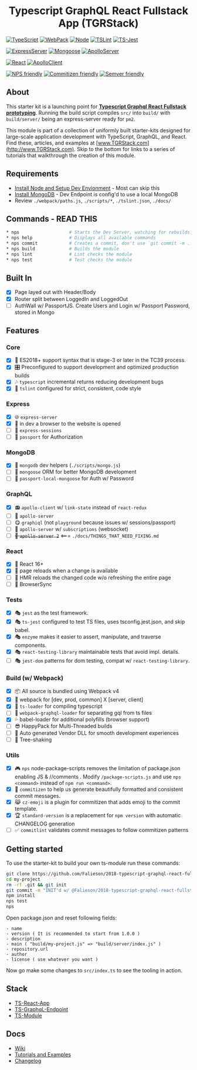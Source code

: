 <p align='center'>
  <h1 align='center'>Typescript GraphQL React Fullstack App (TGRStack)</h1>
</p>

[![TypeScript](https://img.shields.io/badge/TypeScript-2.9.1-blue.svg?style=flat-square)](https://github.com/Microsoft/TypeScript)
[![WebPack](https://img.shields.io/badge/WebPack-4.12.0-blue.svg?style=flat-square)]('#')
[![Node](https://img.shields.io/badge/Node-10.6.0-blue.svg?style=flat-square)](https://nodejs.org/en/)
[![TSLint](https://img.shields.io/badge/TS_Lint-5.10.0-blue.svg?style=flat-square)](https://github.com/palantir/tslint/)
[![TS-Jest](https://img.shields.io/badge/TS_Jest-22.4.6-blue.svg?style=flat-square)](https://nodejs.org/en/)

[![ExpressServer](https://img.shields.io/badge/Express_Server-4.16.3-red.svg?style=flat-square)](https://github.com/expressjs/express)
[![Mongoose](https://img.shields.io/badge/Mongoose-5.1.7-red.svg?style=flat-square)](https://github.com/Automattic/mongoose)
[![ApolloServer](https://img.shields.io/badge/Apollo_Server-2.0.0.rc6-red.svg?style=flat-square)](https://github.com/apollographql/apollo-server)

[![React](https://img.shields.io/badge/React-16.4.1-8400ff.svg?style=flat-square)]('#')
[![ApolloClient](https://img.shields.io/badge/Apollo_Client-2.3.4-8400ff.svg?style=flat-square)](https://github.com/apollographql/apollo-client)

[![NPS friendly](https://img.shields.io/badge/NPS-friendly-brightgreen.svg?style=flat-square)](https://github.com/kentcdodds/nps)
[![Commitizen friendly](https://img.shields.io/badge/Commitizen-friendly-brightgreen.svg?style=flat-square)](http://commitizen.github.io/cz-cli/)
[![Semver friendly](https://img.shields.io/badge/SemVer-friendly-brightgreen.svg?style=flat-square)](http://commitizen.github.io/cz-cli/)

## About

This starter kit is a launching point for **[Typescript Graphql React Fullstack prototyping](https://github.com/Falieson/tgrstack.com/wiki/ts-gql-react-fullstack-home-page)**. Running the build script compiles `src/` into `build/` with `build/server/` being an express-server ready for `pm2`.

This module is part of a collection of uniformly built starter-kits designed for large-scale application development with TypeScript, GraphQL, and React. Find these, articles, and examples at [www.TGRStack.com](http://www.TGRStack.com). Skip to the bottom for links to a series of tutorials that walkthrough the creation of this module.

## Requirements

- [Install Node and Setup Dev Envionment](https://github.com/Falieson/tgrstack.com/wiki/Install-Environment) - Most can skip this
- [Install MongoDB](https://github.com/Falieson/tgrstack.com/wiki/Install-MongoDB) - Dev Endpoint is config'd to use a local MongoDB
- Review `./webpack/paths.js`,  `./scripts/*`, `./tslint.json`, `./docs/`

## Commands - READ THIS

```bash
* nps                   # Starts the Dev Server, watching for rebuilds.
* nps help              # Displays all available commands
* nps commit            # Creates a commit, don't use `git commit -m ...`
* nps build             # Builds the module
* nps lint              # Lint checks the module
* nps test              # Test checks the module
```

## Built In

- [x] Page layed out with Header/Body
- [x] Router split between LoggedIn and LoggedOut
- [ ] AuthWall w/ PassportJS. Create Users and Login w/ Passport Password, stored in Mongo

## Features

### Core

- [x] 🚀  ES2018+ support syntax that is stage-3 or later in the TC39 process.
- [x] 🎛  Preconfigured to support development and optimized production builds
- [x] 🎶  `typescript` incremental returns reducing development bugs
- [x] 🚦  `tslint` configured for strict, consistent, code style

### Express

- [x] :globe_with_meridians:  `express-server`
- [x] :bread: in dev a browser to the website is opened
- [ ] :new_moon_with_face:  `express-sessions`
- [ ] :passport_control:  `passport` for Authorization

### MongoDB

- [x] :bank:  `mongodb` dev helpers (`./scripts/mongo.js`)
- [ ] :bullettrain_front:  `mongoose` ORM for better MongoDB development
- [ ] :passport_control:  `passport-local-mongoose` for Auth w/ Password

### GraphQL

- [x] :radio:  `apollo-client` w/ `link-state` instead of `react-redux`
- [ ] :satellite: `apollo-server`
- [ ] :yum:  `graphiql` (not `playground` because issues w/ sessions/passport)
- [ ] :satellite: `apollo-server` w/ `subscriptions` (websocket)
- [ ] ~~:satellite: `apollo-server 2`~~ <=== `./docs/THINGS_THAT_NEED_FIXING.md`

### React

- [x] :dragon:  React 16+
- [x] :space_invader: page reloads when a change is available
- [ ] :space_invader: HMR reloads the changed code w/o refreshing the entire page
- [ ] :space_invader: BrowserSync

### Tests

- [x] 🎭 `jest` as the test framework.
- [x] 🎭 `ts-jest` configured to test TS files, uses tsconfig.jest.json, and skip babel.
- [x] 🎭 `enzyme`  makes it easier to assert, manipulate, and traverse components.
- [x] 🎭 `react-testing-library` maintainable tests that avoid impl. details.
- [ ] 🎭 `jest-dom` patterns for dom testing, compat w/ `react-testing-library`.

### Build (w/ Webpack)

- [x] 📦  All source is bundled using Webpack v4
- [x] 🌟  webpack for [dev, prod, common] X [server, client]
- [x] 🚦  `ts-loader` for compiling typescript
- [ ] 🚦  `webpack-graphql-loader` for separating gql from ts files
- [x] 💦  babel-loader for additional polyfills (browser support)
- [ ] 😎  HappyPack for Multi-Threaded builds
- [ ] 🤖  Auto generated Vendor DLL for smooth development experiences
- [ ] 🍃  Tree-shaking

### Utils

- [x] 🎮  `nps` node-package-scripts removes the limitation of package.json enabling JS & //comments .  Modify `/package-scripts.js` and use `nps <command>` instead of `npm run <command>`.
- [x] 🙌  `commitizen` to help us generate beautifully formatted and consistent commit messages.
- [x] 😹  `cz-emoji` is a plugin for commitizen that adds emoji to the commit template.
- [x] 🏆  `standard-version` is a replacement for `npm version` with automatic CHANGELOG generation
- [ ] ✅  `commitlint` validates commit messages to follow commitizen patterns

## Getting started

To use the starter-kit to build your own ts-module run these commands:

```bash
git clone https://github.com/Falieson/2018-typescript-graphql-react-fullstack my-project
cd my-project
rm -rf .git && git init
git commit -m "INIT'd w/ @Falieson/2018-typescript-graphql-react-fullstack@SHA4985"
npm install
nps test
nps
```

Open package.json and reset following fields:

```text
- name
- version ( It is recommended to start from 1.0.0 )
- description
- main ( "build/my-project.js" => "build/server/index.js" )
- repository.url
- author
- license ( use whatever you want )
```

Now go make some changes to `src/index.ts` to see the tooling in action.

## Stack

- [TS-React-App](https://github.com/Falieson/2018-typescript-react-app)
- [TS-GraphqL-Endpoint](https://github.com/Falieson/2018-typescript-graphql-endpoint)
- [TS-Module](https://github.com/Falieson/2018-typescript-module)

## Docs

- [Wiki](https://github.com/Falieson/tgrstack.com/wiki)
- [Tutorials and Examples](http://www.tgrstack.com/)
- [Changelog](/CHANGELOG.md)
